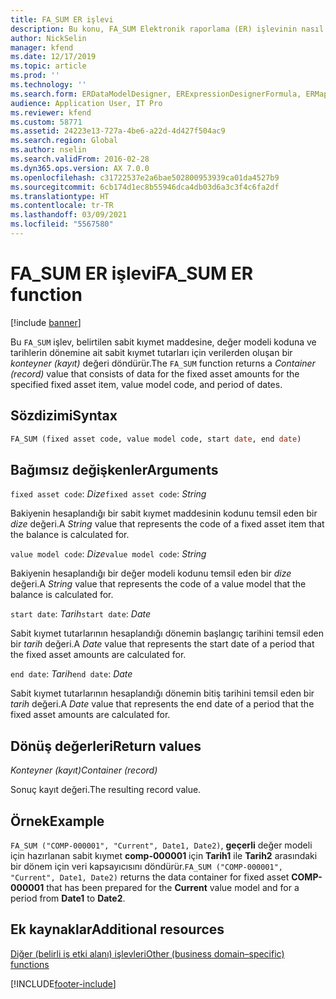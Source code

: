 ```yaml
---
title: FA_SUM ER işlevi
description: Bu konu, FA_SUM Elektronik raporlama (ER) işlevinin nasıl kullanıldığı hakkında bilgi sağlar.
author: NickSelin
manager: kfend
ms.date: 12/17/2019
ms.topic: article
ms.prod: ''
ms.technology: ''
ms.search.form: ERDataModelDesigner, ERExpressionDesignerFormula, ERMappedFormatDesigner, ERModelMappingDesigner
audience: Application User, IT Pro
ms.reviewer: kfend
ms.custom: 58771
ms.assetid: 24223e13-727a-4be6-a22d-4d427f504ac9
ms.search.region: Global
ms.author: nselin
ms.search.validFrom: 2016-02-28
ms.dyn365.ops.version: AX 7.0.0
ms.openlocfilehash: c31722537e2a6bae502800953939ca01da4527b9
ms.sourcegitcommit: 6cb174d1ec8b55946dca4db03d6a3c3f4c6fa2df
ms.translationtype: HT
ms.contentlocale: tr-TR
ms.lasthandoff: 03/09/2021
ms.locfileid: "5567580"
---
```

# <a name="fa_sum-er-function"></a><span data-ttu-id="13a4b-103">FA_SUM ER işlevi</span><span class="sxs-lookup"><span data-stu-id="13a4b-103">FA_SUM ER function</span></span>

[!include [banner](../includes/banner.md)]

<span data-ttu-id="13a4b-104">Bu `FA_SUM` işlev, belirtilen sabit kıymet maddesine, değer modeli koduna ve tarihlerin dönemine ait sabit kıymet tutarları için verilerden oluşan bir *konteyner (kayıt)* değeri döndürür.</span><span class="sxs-lookup"><span data-stu-id="13a4b-104">The `FA_SUM` function returns a *Container (record)* value that consists of data for the fixed asset amounts for the specified fixed asset item, value model code, and period of dates.</span></span>

## <a name="syntax"></a><span data-ttu-id="13a4b-105">Sözdizimi</span><span class="sxs-lookup"><span data-stu-id="13a4b-105">Syntax</span></span>

```vb
FA_SUM (fixed asset code, value model code, start date, end date)
```

## <a name="arguments"></a><span data-ttu-id="13a4b-106">Bağımsız değişkenler</span><span class="sxs-lookup"><span data-stu-id="13a4b-106">Arguments</span></span>

<span data-ttu-id="13a4b-107">`fixed asset code`: *Dize*</span><span class="sxs-lookup"><span data-stu-id="13a4b-107">`fixed asset code`: *String*</span></span>

<span data-ttu-id="13a4b-108">Bakiyenin hesaplandığı bir sabit kıymet maddesinin kodunu temsil eden bir *dize* değeri.</span><span class="sxs-lookup"><span data-stu-id="13a4b-108">A *String* value that represents the code of a fixed asset item that the balance is calculated for.</span></span>

<span data-ttu-id="13a4b-109">`value model code`: *Dize*</span><span class="sxs-lookup"><span data-stu-id="13a4b-109">`value model code`: *String*</span></span>

<span data-ttu-id="13a4b-110">Bakiyenin hesaplandığı bir değer modeli kodunu temsil eden bir *dize* değeri.</span><span class="sxs-lookup"><span data-stu-id="13a4b-110">A *String* value that represents the code of a value model that the balance is calculated for.</span></span>

<span data-ttu-id="13a4b-111">`start date`: *Tarih*</span><span class="sxs-lookup"><span data-stu-id="13a4b-111">`start date`: *Date*</span></span>

<span data-ttu-id="13a4b-112">Sabit kıymet tutarlarının hesaplandığı dönemin başlangıç tarihini temsil eden bir *tarih* değeri.</span><span class="sxs-lookup"><span data-stu-id="13a4b-112">A *Date* value that represents the start date of a period that the fixed asset amounts are calculated for.</span></span>

<span data-ttu-id="13a4b-113">`end date`: *Tarih*</span><span class="sxs-lookup"><span data-stu-id="13a4b-113">`end date`: *Date*</span></span>

<span data-ttu-id="13a4b-114">Sabit kıymet tutarlarının hesaplandığı dönemin bitiş tarihini temsil eden bir *tarih* değeri.</span><span class="sxs-lookup"><span data-stu-id="13a4b-114">A *Date* value that represents the end date of a period that the fixed asset amounts are calculated for.</span></span>

## <a name="return-values"></a><span data-ttu-id="13a4b-115">Dönüş değerleri</span><span class="sxs-lookup"><span data-stu-id="13a4b-115">Return values</span></span>

<span data-ttu-id="13a4b-116">*Konteyner (kayıt)*</span><span class="sxs-lookup"><span data-stu-id="13a4b-116">*Container (record)*</span></span>

<span data-ttu-id="13a4b-117">Sonuç kayıt değeri.</span><span class="sxs-lookup"><span data-stu-id="13a4b-117">The resulting record value.</span></span>

## <a name="example"></a><span data-ttu-id="13a4b-118">Örnek</span><span class="sxs-lookup"><span data-stu-id="13a4b-118">Example</span></span>

<span data-ttu-id="13a4b-119">`FA_SUM ("COMP-000001", "Current", Date1, Date2)`, **geçerli** değer modeli için hazırlanan sabit kıymet **comp-000001** için **Tarih1** ile **Tarih2** arasındaki bir dönem için veri kapsayıcısını döndürür.</span><span class="sxs-lookup"><span data-stu-id="13a4b-119">`FA_SUM ("COMP-000001", "Current", Date1, Date2)` returns the data container for fixed asset **COMP-000001** that has been prepared for the **Current** value model and for a period from **Date1** to **Date2**.</span></span>

## <a name="additional-resources"></a><span data-ttu-id="13a4b-120">Ek kaynaklar</span><span class="sxs-lookup"><span data-stu-id="13a4b-120">Additional resources</span></span>

[<span data-ttu-id="13a4b-121">Diğer (belirli iş etki alanı) işlevleri</span><span class="sxs-lookup"><span data-stu-id="13a4b-121">Other (business domain–specific) functions</span></span>](er-functions-category-other.md)


[!INCLUDE[footer-include](../../../includes/footer-banner.md)]